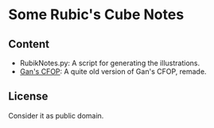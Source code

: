# Some Rubic's Cube Notes

## Content

* RubikNotes.py: A script for generating the illustrations.
* [Gan's CFOP](CFOPRemade): A quite old version of Gan's CFOP, remade.

## License
Consider it as public domain.
